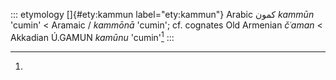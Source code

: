 ::: etymology
[]{#ety:kammun label="ety:kammun"} Arabic كمون *kammūn* 'cumin' \<
Aramaic / *kammōnā* 'cumin'; cf. cognates Old Armenian *čʿaman* \<
Akkadian Ú.GAMUN *kamūnu* 'cumin'[^1]
:::

[^1]:
